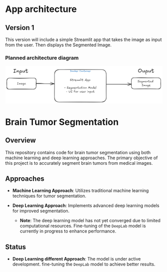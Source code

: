 # App architecture

## Version 1
This version will include a simple Streamlit app that takes the image as input from the user. Then displays the Segmented Image.

### Planned architecture diagram

![Architecture-Diagram](data/streamlit-architecture.png)

# Brain Tumor Segmentation

## Overview

This repository contains code for brain tumor segmentation using both machine learning and deep learning approaches. The primary objective of this project is to accurately segment brain tumors from medical images.

## Approaches

- **Machine Learning Approach**:
  Utilizes traditional machine learning techniques for tumor segmentation.

- **Deep Learning Approach**:
  Implements advanced deep learning models for improved segmentation.
  - **Note**: The deep learning model has not yet converged due to limited computational resources. Fine-tuning of the `DeepLab` model is currently in progress to enhance performance.

## Status

- **Deep Learning different Approach**: The model is under active development.  fine-tuning the `DeepLab` model to achieve better results.

